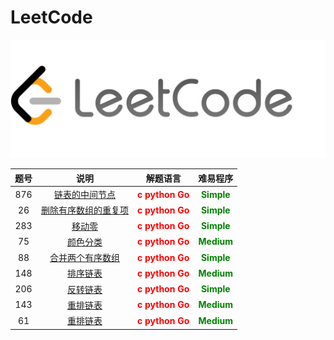 <!--
 * @Date: 2023-02-28 13:36:31
 * @Author: Bruce
 * @Description: 
-->
# LeetCode

<img width="1266" alt="Screen Shot 2023-02-28" src="./images/leetcode.jpeg">


题号 | 说明 | 解题语言 | 难易程序
 :-: | :-: | :-: | :-:
876 | [链表的中间节点](./simple/876.md) | <font color=red>**c python Go**</font> | <font color=green>**Simple**</font> 
26 | [删除有序数组的重复项](./simple/26.md) | <font color=red>**c python Go**</font> | <font color=green>**Simple**</font> 
283 | [移动零](./simple/283.md) | <font color=red>**c python Go**</font> | <font color=green>**Simple**</font> 
75 | [颜色分类](./medium/75.md) | <font color=red>**c python Go**</font> | <font color=green>**Medium**</font> 
88 | [合并两个有序数组](./simple/88.md) | <font color=red>**c python Go**</font> | <font color=green>**Simple**</font> 
148 | [排序链表](./medium/148.md) | <font color=red>**c python Go**</font> | <font color=green>**Medium**</font> 
206 | [反转链表](./simple/206.md) | <font color=red>**c python Go**</font> | <font color=green>**Simple**</font> 
143 | [重排链表](./medium/143.md) | <font color=red>**c python Go**</font> | <font color=green>**Medium**</font> 
61 | [重排链表](./medium/61.md) | <font color=red>**c python Go**</font> | <font color=green>**Medium**</font> 